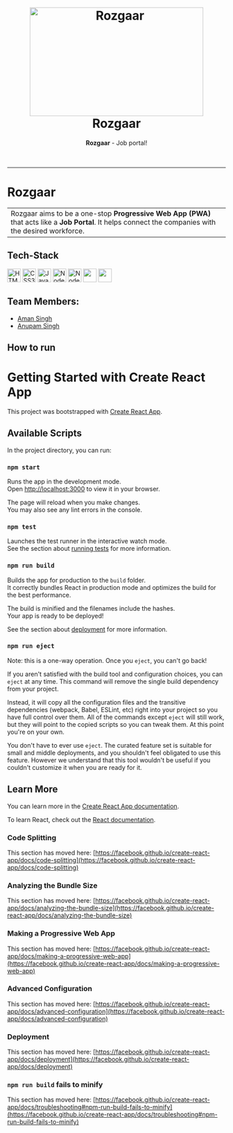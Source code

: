 <h1 align="center">
  <a href="https://github.com/aman-s-20/Rozgaar-Full">
    <img src="https://lh3.googleusercontent.com/njNb85g7YYDY2l2tOXtW2RI879x_VP10RZmM8Zt3lRY_b7h5XNpSk8YMrQS6NmbVfKSN13x2zW-rf1eJut6JLQAv__2HIgsBYAQzyAdDb2ERzlDJy5mlNl0VVr-35itoRjJ1BIIGJA=w2400" alt="Rozgaar" width="400" height="250">
  </a>
  <br>
  Rozgaar
</h1>

<div align="center">
   <strong>Rozgaar</strong> - Job portal! <br>
<br> <br>
</div>
<hr>

# Rozgaar

<table>
  <tr>
    <td>
      Rozgaar aims to be a one-stop <strong>Progressive Web App (PWA)</strong> that acts like a <strong>Job Portal</strong>. It helps connect the companies with the desired workforce.
  </td>
 </tr>
</table>


<!-- ## Resources 🔨

- [Rozgaar](https://Rozgaar.vercel.app/)

## Features :man_technologist:

#### Added
- The entire website is designed with accessibility at the forefront.
- We built a button that allows you to modify the size of the text. 
- Furthermore, we incorporated how to use contrast in the website, highlight links,an option to increase the cursor size, etc using the <strong>Userway</strong>     tool to make the website more accessible to differently abled persons based on their needs. 
- We made the website a progressive web app.
- Companies can register their job positions, and people with special needs can apply for those jobs.
- Companies can hire test candidates for accessibility testing of their products.
- Backend Connectivity using firebase.

#### Future Scope
- Expand our sphere of service for not only differently abled people, but also for acid attack victims, transgender people who unfortunately gets detached from the   main labor force because of the socio norms of our country.
- Voice Navigation, voice control and Google assistant
- Authentication using face ID login
- Add resume and disability certificate uploading for the user
- Payment Gateway Integration -->

## Tech-Stack
<a href="https://www.w3.org/TR/html5/" title="HTML5"><img src="https://github.com/get-icon/geticon/raw/master/icons/html-5.svg" alt="HTML5" width="31px" height="31px"></a>
<a href="https://www.w3.org/TR/CSS/" title="CSS3"><img src="https://github.com/get-icon/geticon/raw/master/icons/css-3.svg" alt="CSS3" width="31px" height="31px"></a>
<a href="https://developer.mozilla.org/en-US/docs/Web/JavaScript" title="JavaScript"><img src="https://github.com/get-icon/geticon/raw/master/icons/javascript.svg" alt="JavaScript" width="31px" height="31px"></a>
<a href="https://nodejs.org/en/" title="Node JS"><img src="https://w7.pngwing.com/pngs/780/57/png-transparent-node-js-javascript-database-mongodb-native-miscellaneous-text-trademark.png" alt="Node JS" width="31px" height="31px"></a>
<a href="https://nodemon.io/" title="Nodemon"><img src="https://iconape.com/wp-content/files/sk/82865/svg/nodemon.svg" alt="Nodemon" width="31px" height="31px"></a>
<a href="https://reactjs.org/" title="React"><img src="https://github.com/get-icon/geticon/raw/master/icons/react.svg" alt="" width="31px" height="31px"></a>
<a href="https://expressjs.com/" title="Express"><img src="https://github.com/get-icon/geticon/raw/master/icons/express.svg" alt="" width="31px" height="31px"></a>

## Team Members:
- [Aman Singh](https://github.com/aman-s-20)
- [Anupam Singh](https://github.com/anupam577)

<!-- ## Description 	:mag_right:
#### UI design:
- The UI is compatible according to the user's need.
- There are options to change the font-size, clickable link formatting, button contrast, text spacing etc as an accessibility button.

#### Backend Connecivity:
- Backend Connectivity using firebase is implemented.
- Jobs are displayed to the user according to their preferences. 
- Recruiters can add job details and it is stored in the backend. -->


## How to run

# Getting Started with Create React App

This project was bootstrapped with [Create React App](https://github.com/facebook/create-react-app).

## Available Scripts

In the project directory, you can run:

### `npm start`

Runs the app in the development mode.\
Open [http://localhost:3000](http://localhost:3000) to view it in your browser.

The page will reload when you make changes.\
You may also see any lint errors in the console.

### `npm test`

Launches the test runner in the interactive watch mode.\
See the section about [running tests](https://facebook.github.io/create-react-app/docs/running-tests) for more information.

### `npm run build`

Builds the app for production to the `build` folder.\
It correctly bundles React in production mode and optimizes the build for the best performance.

The build is minified and the filenames include the hashes.\
Your app is ready to be deployed!

See the section about [deployment](https://facebook.github.io/create-react-app/docs/deployment) for more information.

### `npm run eject`

Note: this is a one-way operation. Once you `eject`, you can't go back!

If you aren't satisfied with the build tool and configuration choices, you can `eject` at any time. This command will remove the single build dependency from your project.

Instead, it will copy all the configuration files and the transitive dependencies (webpack, Babel, ESLint, etc) right into your project so you have full control over them. All of the commands except `eject` will still work, but they will point to the copied scripts so you can tweak them. At this point you're on your own.

You don't have to ever use `eject`. The curated feature set is suitable for small and middle deployments, and you shouldn't feel obligated to use this feature. However we understand that this tool wouldn't be useful if you couldn't customize it when you are ready for it.

## Learn More

You can learn more in the [Create React App documentation](https://facebook.github.io/create-react-app/docs/getting-started).

To learn React, check out the [React documentation](https://reactjs.org/).

### Code Splitting

This section has moved here: [https://facebook.github.io/create-react-app/docs/code-splitting](https://facebook.github.io/create-react-app/docs/code-splitting)

### Analyzing the Bundle Size

This section has moved here: [https://facebook.github.io/create-react-app/docs/analyzing-the-bundle-size](https://facebook.github.io/create-react-app/docs/analyzing-the-bundle-size)

### Making a Progressive Web App

This section has moved here: [https://facebook.github.io/create-react-app/docs/making-a-progressive-web-app](https://facebook.github.io/create-react-app/docs/making-a-progressive-web-app)

### Advanced Configuration

This section has moved here: [https://facebook.github.io/create-react-app/docs/advanced-configuration](https://facebook.github.io/create-react-app/docs/advanced-configuration)

### Deployment

This section has moved here: [https://facebook.github.io/create-react-app/docs/deployment](https://facebook.github.io/create-react-app/docs/deployment)

### `npm run build` fails to minify

This section has moved here: [https://facebook.github.io/create-react-app/docs/troubleshooting#npm-run-build-fails-to-minify](https://facebook.github.io/create-react-app/docs/troubleshooting#npm-run-build-fails-to-minify)

